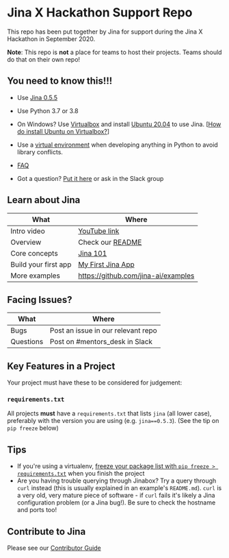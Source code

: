 # Jina X Hackathon Support Repo

This repo has been put together by Jina for support during the Jina X Hackathon in September 2020.

**Note**: This repo is **not** a place for teams to host their projects. Teams should do that on their own repo!

## You need to know this!!!

* Use [Jina 0.5.5](https://pypi.org/project/jina/0.5.5/)
* Use Python 3.7 or 3.8
* On Windows? Use [Virtualbox](https://www.virtualbox.org/) and install [Ubuntu 20.04](https://releases.ubuntu.com/20.04/) to use Jina. [[How do install Ubuntu on Virtualbox?](https://www.youtube.com/watch?v=x5MhydijWmc)]
* Use a [virtual environment](https://pythonbasics.org/virtualenv/) when developing anything in Python to avoid library conflicts.

* [FAQ](./FAQ.md)
* Got a question? [Put it here](./questions.md) or ask in the Slack group

## Learn about Jina

| What                 | Where                                                                                  |
| ---                  | ---                                                                                    |
| Intro video          | [YouTube link](https://www.youtube.com/watch?v=Fe6K3zjujlQ)                            |
| Overview             | Check our [README](https://github.com/jina-ai/jina/)                                   |
| Core concepts        | [Jina 101](https://github.com/jina-ai/jina/tree/master/docs/chapters/101)              |
| Build your first app | [My First Jina App](https://github.com/jina-ai/examples/tree/master/my-first-jina-app) |
| More examples        | https://github.com/jina-ai/examples                                                    |

## Facing Issues?

| What      | Where                              |
| ---       | ---                                |
| Bugs      | Post an issue in our relevant repo |
| Questions | Post on #mentors_desk in Slack     |

## Key Features in a Project

Your project must have these to be considered for judgement:

### `requirements.txt`

All projects **must** have a `requirements.txt` that lists `jina` (all lower case), preferably with the version you are using (e.g. `jina==0.5.3`). (See the tip on `pip freeze` below)

## Tips

* If you're using a virtualenv, [freeze your package list with `pip freeze > requirements.txt`](https://pip.pypa.io/en/stable/reference/pip_freeze/) when you finish the project
* Are you having trouble querying through Jinabox? Try a query through `curl` instead (this is usually explained in an example's `README.md`). `curl` is a very old, very mature piece of software - if `curl` fails it's likely a Jina configuration problem (or a Jina bug!). Be sure to check the hostname and ports too!

## Contribute to Jina

Please see our [Contributor Guide](https://github.com/jina-ai/jina/blob/master/CONTRIBUTING.md)
